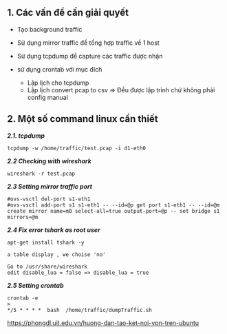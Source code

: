 ## 1. Các vấn đề cẩn giải quyết
- Tạo background traffic 
- Sử dụng mirror traffic để  tổng hợp traffic về 1 host 
- Sử dụng tcpdump để  capture các traffic được nhận

- sử dụng crontab với mục đích 
  + Lập lịch cho tcpdump
  + Lập lịch convert pcap to csv
  =>  Đều được lập trình chứ không phải config manual


## 2. Một số command linux cần thiết
***2.1. tcpdump***
```
tcpdump -w /home/traffic/test.pcap -i d1-eth0
```

***2.2 Checking with wireshark***
```
wireshark -r test.pcap
```

***2.3 Setting mirror traffic port***
```
#ovs-vsctl del-port s1-eth1
#ovs-vsctl add-port s1 s1-eth1 -- --id=@p get port s1-eth1 -- --id=@m create mirror name=m0 select-all=true output-port=@p -- set bridge s1 mirrors=@m
```

***2.4 Fix error tshark as root user***
```
apt-get install tshark -y

a table display , we choise 'no'

Go to /usr/share/wireshark
edit disable_lua = false => disable_lua = true
```

***2.5 Setting crontab***
```
crontab -e
> 
*/5 * * * *  bash  /home/traffic/dumpTraffic.sh

```

https://phongdl.uit.edu.vn/huong-dan-tao-ket-noi-vpn-tren-ubuntu

